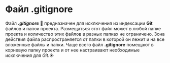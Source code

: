 # Файл .gitignore

Файл ***.gitignore*** :file_folder: предназначен для исключения из индексации **Git** файлов и папок проекта.
Размещаться этот файл может в любой папке проекта и количество этих файлов в разных папках не ограничено. Зона действия файла распространяется от папки в которой он лежит и на все вложенные файлы и папки.
Чаще всего файл **.gitignore** помещают в корневую папку проекта и от нее настраивают необходимые исключения для *Git*.:sunny: